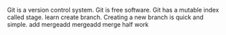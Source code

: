 Git is a version control system.
Git is free software.
Git has a mutable index called stage.
learn create branch.
Creating a new branch is quick and simple.
add mergeadd mergeadd merge
half work
